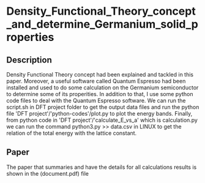 # Density_Functional_Theory_concept_and_determine_Germanium_solid_properties

## Description

Density Functional Theory concept had been explained and tackled in this paper. Moreover, a useful software called Quantum Espresso had been installed and used to do some calculation on the Germanium semiconductor to determine some of its properities. In addition to that, I use some python code files to deal with the Quantum Espresso software. 
We can run the script.sh in DFT project folder to get the output data files and run the python file 'DFT project'/'python-codes'/plot.py to plot the energy bands. Finally, from python code in 'DFT project'/'calculate_E_vs_a' which is calculation.py we can run the command python3.py >> data.csv in LINUX to get the relation of the total energy with the lattice constant. 

## Paper

The paper that summaries and have the details for all calculations results is shown in the (document.pdf) file

